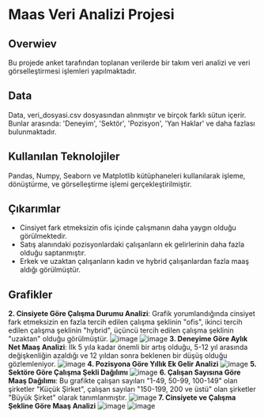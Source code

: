 # Maas Veri Analizi Projesi
## Overwiev
Bu projede anket tarafından toplanan verilerde bir takım veri analizi ve veri görselleştirmesi işlemleri yapılmaktadır.
## Data
Data, veri_dosyasi.csv dosyasından alınmıştır ve birçok farklı sütun içerir. Bunlar arasında: 'Deneyim', 'Sektör', 'Pozisyon', 'Yan Haklar' ve daha fazlası bulunmaktadır.
## Kullanılan Teknolojiler
Pandas, Numpy, Seaborn ve Matplotlib kütüphaneleri kullanılarak işleme, dönüştürme, ve görselleştirme işlemi gerçekleştirilmiştir.
## Çıkarımlar
- Cinsiyet fark etmeksizin ofis içinde çalışmanın daha yaygın olduğu görülmektedir.
- Satış alanındaki pozisyonlardaki çalışanların ek gelirlerinin daha fazla olduğu saptanmıştır.
- Erkek ve uzaktan çalışanların kadın ve hybrid çalışanlardan fazla maaş aldığı görülmüştür.
## Grafikler
**2. Cinsiyete Göre Çalışma Durumu Analizi**: Grafik yorumlandığında cinsiyet fark etmeksizin en fazla tercih edilen çalışma şeklinin "ofis", ikinci tercih edilen çalışma şeklinin "hybrid", üçüncü tercih edilen çalışma şeklinin "uzaktan" olduğu görülmüştür.
![image](https://github.com/elemgy1/Maas-Arastirmasi/blob/main/Proje/graphs/2%20Erkek%20.png)
![image](https://github.com/elemgy1/Maas-Arastirmasi/blob/main/Proje/graphs/2%20Kadın%20.png)
**3. Deneyime Göre Aylık Net Maaş Analizi**: İlk 5 yıla kadar önemli bir artış olduğu, 5-12 yıl arasında değişkenliğin azaldığı ve 12 yıldan sonra beklenen bir düşüş olduğu gözlemleniyor.
![image](https://github.com/elemgy1/Maas-Arastirmasi/blob/main/Proje/graphs/3.png)
**4. Pozisyona Göre Yıllık Ek Gelir Analizi**
![image](https://github.com/elemgy1/Maas-Arastirmasi/blob/main/Proje/graphs/4.png)
**5. Sektöre Göre Çalışma Şekli Dağılımı**
![image](https://github.com/elemgy1/Maas-Arastirmasi/blob/main/Proje/graphs/5.png)
**6. Çalışan Sayısına Göre Maaş Dağılımı**: Bu grafikte çalışan sayıları "1-49, 50-99, 100-149" olan şirketler "Küçük Şirket", çalışan sayıları "150-199, 200 ve üstü" olan şirketler "Büyük Şirket" olarak tanımlanmıştır.
![image](https://github.com/elemgy1/Maas-Arastirmasi/blob/main/Proje/graphs/6.png)
**7. Cinsiyete ve Çalışma Şekline Göre Maaş Analizi**
![image](https://github.com/elemgy1/Maas-Arastirmasi/blob/main/Proje/graphs/7%20Erkek%20.png)
![image](https://github.com/elemgy1/Maas-Arastirmasi/blob/main/Proje/graphs/7%20Kadın%20.png)
